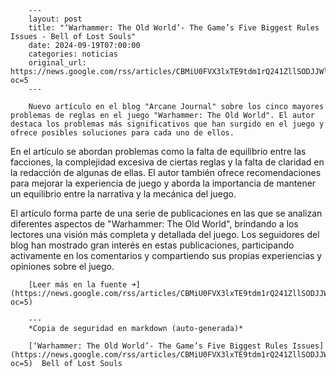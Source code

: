         ---
        layout: post
        title: "‘Warhammer: The Old World’- The Game’s Five Biggest Rules Issues - Bell of Lost Souls"
        date: 2024-09-19T07:00:00
        categories: noticias
        original_url: https://news.google.com/rss/articles/CBMiU0FVX3lxTE9tdm1rQ241ZllSODJJWlh5eEpsZG5KNmNMRGlLOGFtdUhHb05nQ0RnamxGcUd4RlFneTZBaHNFTGZNRDVfYm53bEV2Sm1zMERIbnRR?oc=5
        ---

        Nuevo artículo en el blog "Arcane Journal" sobre los cinco mayores problemas de reglas en el juego "Warhammer: The Old World". El autor destaca los problemas más significativos que han surgido en el juego y ofrece posibles soluciones para cada uno de ellos.

En el artículo se abordan problemas como la falta de equilibrio entre las facciones, la complejidad excesiva de ciertas reglas y la falta de claridad en la redacción de algunas de ellas. El autor también ofrece recomendaciones para mejorar la experiencia de juego y aborda la importancia de mantener un equilibrio entre la narrativa y la mecánica del juego.

El artículo forma parte de una serie de publicaciones en las que se analizan diferentes aspectos de "Warhammer: The Old World", brindando a los lectores una visión más completa y detallada del juego. Los seguidores del blog han mostrado gran interés en estas publicaciones, participando activamente en los comentarios y compartiendo sus propias experiencias y opiniones sobre el juego.

        [Leer más en la fuente ➜](https://news.google.com/rss/articles/CBMiU0FVX3lxTE9tdm1rQ241ZllSODJJWlh5eEpsZG5KNmNMRGlLOGFtdUhHb05nQ0RnamxGcUd4RlFneTZBaHNFTGZNRDVfYm53bEV2Sm1zMERIbnRR?oc=5)

        ---
        *Copia de seguridad en markdown (auto-generada)*

        [‘Warhammer: The Old World’- The Game’s Five Biggest Rules Issues](https://news.google.com/rss/articles/CBMiU0FVX3lxTE9tdm1rQ241ZllSODJJWlh5eEpsZG5KNmNMRGlLOGFtdUhHb05nQ0RnamxGcUd4RlFneTZBaHNFTGZNRDVfYm53bEV2Sm1zMERIbnRR?oc=5)  Bell of Lost Souls
